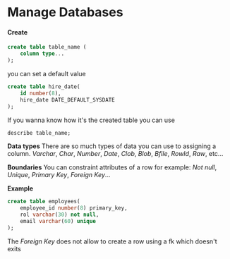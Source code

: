 # Manage Databases


#### Create
~~~ sql
create table table_name (
	column type...
);
~~~

you can set a default value

~~~ sql
create table hire_date(
	id number(8),
	hire_date DATE_DEFAULT_SYSDATE
);
~~~

If you wanna know how it's the created table you can use
~~~ sql
describe table_name;
~~~

**Data types**
There are so much types of data you can use to assigning a column.
*Varchar*, *Char*, *Number*, *Date*, *Clob*, *Blob*, *Bfile*, *RowId*, *Raw*, etc...

**Boundaries**
You can constraint attributes of a row for example: *Not null*, *Unique*, *Primary Key*, *Foreign Key*...

**Example**
~~~ sql
create table employees(
	employee_id number(8) primary_key,
	rol varchar(30) not null,
	email varchar(60) unique
);
~~~

The *Foreign Key* does not allow to create a row using a fk which doesn't exits